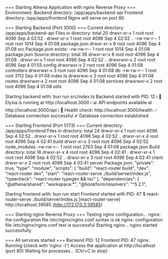 === Starting Athena Application with nginx Reverse Proxy ===
Environment:
Backend directory: /app/apps/backend-api
Frontend directory: /app/apps/frontend
Nginx will serve on port 80

=== Starting Backend (Port 3000) ===
Current directory: /app/apps/backend-api
Files in directory:
total 20
drwxr-xr-x    1 root     root          4096 Sep  4 02:52 .
drwxr-xr-x    1 root     root          4096 Sep  4 02:52 ..
-rw-rw-r--    1 root     root          1014 Sep  4 01:08 package.json
drwxr-xr-x    8 root     root          4096 Sep  4 01:08 src
Package.json exists:
-rw-rw-r--    1 root     root          1014 Sep  4 01:08 package.json
Source directory:
total 36
drwxr-xr-x    8 root     root          4096 Sep  4 01:08 .
drwxr-xr-x    1 root     root          4096 Sep  4 02:52 ..
drwxrwxr-x    2 root     root          4096 Sep  4 01:55 config
drwxrwxr-x    2 root     root          4096 Sep  4 01:08 controllers
drwxrwxr-x    3 root     root          4096 Sep  4 01:08 db
-rw-rw-r--    1 root     root          3112 Sep  4 01:08 index.ts
drwxrwxr-x    2 root     root          4096 Sep  4 01:08 routes
drwxrwxr-x    2 root     root          4096 Sep  4 01:08 services
drwxrwxr-x    2 root     root          4096 Sep  4 01:08 utils

Starting backend with: bun run src/index.ts
Backend started with PID: 12
ℹ 🦊 Elysia is running at http://localhost:3000
ℹ 📊 API endpoints available at http://localhost:3000/api
ℹ 🏥 Health check: http://localhost:3000/health
✅ Database connection successful
✔ Database connection established

=== Starting Frontend (Port 5173) ===
Current directory: /app/apps/frontend
Files in directory:
total 24
drwxr-xr-x    1 root     root          4096 Sep  4 02:52 .
drwxr-xr-x    1 root     root          4096 Sep  4 02:52 ..
drwxr-xr-x    4 root     root          4096 Sep  4 02:41 build
drwxr-xr-x    3 root     root          4096 Sep  4 02:52 node_modules
-rw-rw-r--    1 root     root          2763 Sep  4 01:08 package.json
Build directory:
total 16
drwxr-xr-x    4 root     root          4096 Sep  4 02:41 .
drwxr-xr-x    1 root     root          4096 Sep  4 02:52 ..
drwxr-xr-x    3 root     root          4096 Sep  4 02:41 client
drwxr-xr-x    2 root     root          4096 Sep  4 02:41 server
Package.json:
  "private": true,
  "type": "module",
  "scripts": {
    "build": "react-router build",
    "dev": "react-router dev",
    "start": "react-router-serve ./build/server/index.js",
    "typecheck": "react-router typegen && tsc"
  },
  "dependencies": {
    "@athena/shared": "workspace:*",
    "@hookform/resolvers": "^5.2.1",

Starting frontend with: bun run start
Frontend started with PID: 47
$ react-router-serve ./build/server/index.js
[react-router-serve] http://localhost:39585 (http://172.17.0.3:39585)

=== Starting nginx Reverse Proxy ===
Testing nginx configuration...
nginx: the configuration file /etc/nginx/nginx.conf syntax is ok
nginx: configuration file /etc/nginx/nginx.conf test is successful
Starting nginx...
nginx started successfully

=== All services started ===
Backend PID: 12
Frontend PID: 47
nginx: Running (check with 'nginx -t')
Access the application at http://localhost (port 80)
Waiting for processes... (Ctrl+C to stop)
